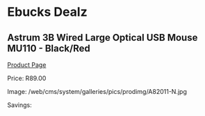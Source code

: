 
# Ebucks Dealz
## Astrum 3B Wired Large Optical USB Mouse MU110 - Black/Red
[Product Page](https://www.ebucks.com/web/shop/productSelected.do?prodId=1206286163&catId=365757697)

Price: R89.00

Image: /web/cms/system/galleries/pics/prodimg/A82011-N.jpg

Savings: 


	